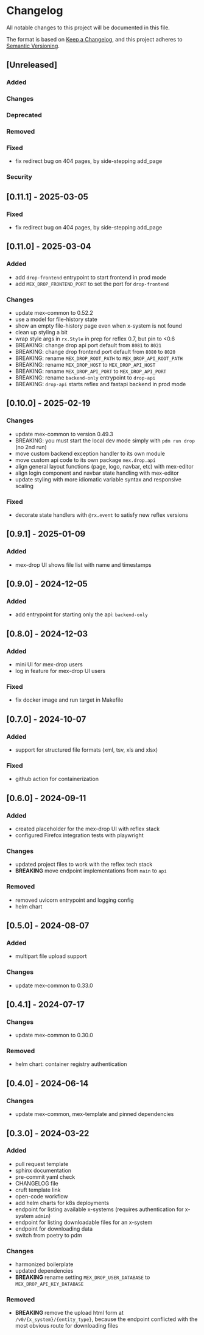 # Changelog

All notable changes to this project will be documented in this file.

The format is based on [Keep a Changelog](https://keepachangelog.com/en/1.0.0/),
and this project adheres to [Semantic Versioning](https://semver.org/spec/v2.0.0.html).

## [Unreleased]

### Added

### Changes

### Deprecated

### Removed

### Fixed

- fix redirect bug on 404 pages, by side-stepping add_page

### Security

## [0.11.1] - 2025-03-05

### Fixed

- fix redirect bug on 404 pages, by side-stepping add_page

## [0.11.0] - 2025-03-04

### Added

- add `drop-frontend` entrypoint to start frontend in prod mode
- add `MEX_DROP_FRONTEND_PORT` to set the port for `drop-frontend`

### Changes

- update mex-common to 0.52.2
- use a model for file-history state
- show an empty file-history page even when x-system is not found
- clean up styling a bit
- wrap style args in `rx.Style` in prep for reflex 0.7, but pin to <0.6
- BREAKING: change drop api port default from `8081` to `8021`
- BREAKING: change drop frontend port default from `8080` to `8020`
- BREAKING: rename `MEX_DROP_ROOT_PATH` to `MEX_DROP_API_ROOT_PATH`
- BREAKING: rename `MEX_DROP_HOST` to `MEX_DROP_API_HOST`
- BREAKING: rename `MEX_DROP_API_PORT` to `MEX_DROP_API_PORT`
- BREAKING: rename `backend-only` entrypoint to `drop-api`
- BREAKING: `drop-api` starts reflex and fastapi backend in prod mode

## [0.10.0] - 2025-02-19

### Changes

- update mex-common to version 0.49.3
- BREAKING: you must start the local dev mode simply with `pdm run drop` (no 2nd run)
- move custom backend exception handler to its own module
- move custom api code to its own package `mex.drop.api`
- align general layout functions (page, logo, navbar, etc) with mex-editor
- align login component and navbar state handling with mex-editor
- update styling with more idiomatic variable syntax and responsive scaling

### Fixed

- decorate state handlers with `@rx.event` to satisfy new reflex versions

## [0.9.1] - 2025-01-09

### Added

- mex-drop UI shows file list with name and timestamps

## [0.9.0] - 2024-12-05

### Added

- add entrypoint for starting only the api: `backend-only`

## [0.8.0] - 2024-12-03

### Added

- mini UI for mex-drop users
- log in feature for mex-drop UI users

### Fixed

- fix docker image and run target in Makefile

## [0.7.0] - 2024-10-07

### Added

- support for structured file formats (xml, tsv, xls and xlsx)

### Fixed

- github action for containerization

## [0.6.0] - 2024-09-11

### Added

- created placeholder for the mex-drop UI with reflex stack
- configured Firefox integration tests with playwright

### Changes

- updated project files to work with the reflex tech stack
- **BREAKING** move endpoint implementations from `main` to `api`

### Removed

- removed uvicorn entrypoint and logging config
- helm chart

## [0.5.0] - 2024-08-07

### Added

- multipart file upload support

### Changes

- update mex-common to 0.33.0

## [0.4.1] - 2024-07-17

### Changes

- update mex-common to 0.30.0

### Removed

- helm chart: container registry authentication

## [0.4.0] - 2024-06-14

### Changes

- update mex-common, mex-template and pinned dependencies

## [0.3.0] - 2024-03-22

### Added

- pull request template
- sphinx documentation
- pre-commit yaml check
- CHANGELOG file
- cruft template link
- open-code workflow
- add helm charts for k8s deployments
- endpoint for listing available x-systems (requires authentication for x-system `admin`)
- endpoint for listing downloadable files for an x-system
- endpoint for downloading data
- switch from poetry to pdm

### Changes

- harmonized boilerplate
- updated dependencies
- **BREAKING** rename setting `MEX_DROP_USER_DATABASE` to `MEX_DROP_API_KEY_DATABASE`

### Removed

- **BREAKING** remove the upload html form at `/v0/{x_system}/{entity_type}`,
  because the endpoint conflicted with the most obvious route for downloading files
